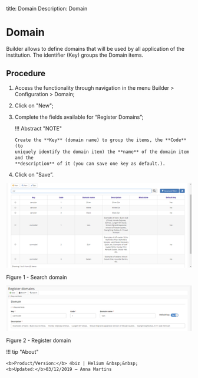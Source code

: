 title: Domain
Description: Domain
# Domain

Builder allows to define domains that will be used by all application of the
institution. The identifier (Key) groups the Domain items.

Procedure
---------

1.  Access the functionality through navigation in the menu Builder \> Configuration \> Domain;

2.  Click on "New";

3.  Complete the fields available for “Register Domains”;


    !!! Abstract "NOTE"

        Create the **Key** (domain name) to group the items, the **Code** (to
        uniquely identify the domain item) the **name** of the domain item and the
        **description** of it (you can save one key as default.).

1.  Click on "Save”.


![search](images/builder-7.png)

Figure 1 - Search domain


![search](images/builder-8.png)

Figure 2 - Register domain

!!! tip "About"

    <b>Product/Version:</b> 4biz | Helium &nbsp;&nbsp;
    <b>Updated:</b>03/12/2019 – Anna Martins
